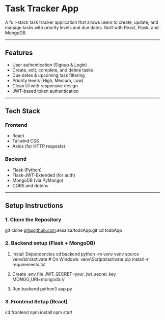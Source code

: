 # Task Tracker App

A full-stack task tracker application that allows users to create, update, and manage tasks with priority levels and due dates. Built with React, Flask, and MongoDB.

---

## Features

- User authentication (Signup & Login)
- Create, edit, complete, and delete tasks
- Due dates & upcoming task filtering
- Priority levels (High, Medium, Low)
- Clean UI with responsive design
- JWT-based token authentication

---

## Tech Stack

### Frontend
- React
- Tailwind CSS
- Axios (for HTTP requests)

### Backend
- Flask (Python)
- Flask-JWT-Extended (for auth)
- MongoDB (via PyMongo)
- CORS and dotenv

---

## Setup Instructions

### 1. Clone the Repository

git clone git@github.com:essaisa/todoApp.git
cd todoApp

### 2. Backend setup (Flask + MongoDB)
1. Install Dependencies
cd backend
python -m venv venv
source venv/bin/activate  # On Windows: venv\Scripts\activate
pip install -r requirements.txt

2. Create .env file
JWT_SECRET=your_jwt_secret_key
MONGO_URI=mongodb://

3. Run backend
python3 app.py

### 3. Frontend Setup (React)
cd frontend
npm install
npm start